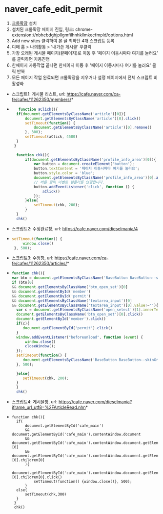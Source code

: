 # naver_cafe_edit_permit

1. [크롬확장](https://chrome.google.com/webstore/detail/user-javascript-and-css/nbhcbdghjpllgmfilhnhkllmkecfmpld) 설치
2. 설치된 크롬확장 페이지 진입, 링크: chrome-extension://nbhcbdghjpllgmfilhnhkllmkecfmpld/options.html
3. Add new sites 클릭하여 본 글 최하단 4개 스크립트 등록
4. 디매 홈 > 나의활동 > '내가쓴 게시글' 우클릭
5. 가장 오래된 게시물 페이지(끝페이지)로 이동 후 '페이지 이동시마다 여기를 눌러요' 를 클릭하면 자동진행
6. 한페이지 자동작업 끝나면 한페이지 이동 후 '페이지 이동시마다 여기를 눌러요' 클릭 반복
7. 모든 페이지 작업 완료되면 크롬확장을 지우거나 설정 페이지에서 전체 스크립트 비활성화

- 스크립트1: 게시물 리스트, url: https://cafe.naver.com/ca-fe/cafes/11262350/members/*
- ```Javascript
     function aClick(){
   	if(document.getElementsByClassName('article')[0]){
   		document.getElementsByClassName('article')[0].click()
   		setTimeout(function() {
   			document.getElementsByClassName('article')[0].remove()
   		}, 300);
   		setTimeout(aClick, 4500)
   	}
   }
    
    function chk(){
    	if(document.getElementsByClassName('profile_info_area')[0]){
    		var button = document.createElement('button');
    		button.textContent = '페이지 이동시마다 여기를 눌러요';
    		button.style.color = 'blue';
    		document.getElementsByClassName('profile_info_area')[0].appendChild(button);
    		// 버튼 클릭 이벤트 핸들러를 연결합니다.
    		button.addEventListener('click', function () {
    		    aClick()
    		});
    	}else{
    		setTimeout(chk, 200);
    	}
    }
    chk()
  ```
- 스크립트2: 수정완료창, url: https://cafe.naver.com/dieselmania/4
- ```Javascript
  setTimeout(function() {
	   window.close()
   }, 500);  
  ```
- 스크립트3: 수정창, url: https://cafe.naver.com/ca-fe/cafes/11262350/articles/*
- ```Javascript
  function chk(){
  var btn = document.getElementsByClassName('BaseButton BaseButton--skinGreen size_default')
  if (btn[0]
  && document.getElementsByClassName('btn_open_set')[0]
  && document.getElementById('member')
  && document.getElementById('permit')
  && document.getElementsByClassName('textarea_input')[0]
  && document.getElementsByClassName('textarea_input')[0].value!=''){
  	var c = document.getElementsByClassName('open_select')[1].innerText.includes('비공')
  	document.getElementsByClassName('btn_open_set')[0].click()
  	document.getElementById('member').click()
    if(c){
       document.getElementById('permit').click()
    }
    window.addEventListener("beforeunload", function (event) {
        window.close()
        closeWindow();
    });
    setTimeout(function() {
       document.getElementsByClassName('BaseButton BaseButton--skinGreen size_default')[0].click()
    }, 500);
       
    }else{
       setTimeout(chk, 200);
    }
 	}
 	chk()
  ```
- 스크립트4: 게시물창, url: https://cafe.naver.com/dieselmania?iframe_url_utf8=%2FArticleRead.nhn*
- ```Javacript
  function chk(){
	if(
		document.getElementById('cafe_main')
		&& document.getElementById('cafe_main').contentWindow.document
		&& document.getElementById('cafe_main').contentWindow.document.getElementsByClassName("left_area")[0]
		&& document.getElementById('cafe_main').contentWindow.document.getElementsByClassName("left_area")[0].children[0]
		){
			document.getElementById('cafe_main').contentWindow.document.getElementsByClassName("left_area")[0].children[0].click()
			setTimeout(function() {window.close()}, 500);
		}
	else{
		setTimeout(chk,300)
	}
   }
   chk()
  ```
